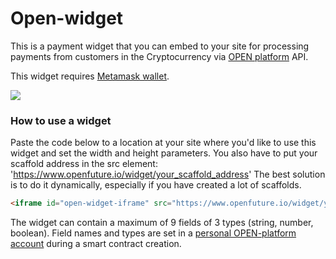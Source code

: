 # Open-widget
This is a payment widget that you can embed to your site for processing payments from customers in the Cryptocurrency via  [OPEN platform](https://api.openfuture.io/) API.

This widget requires [Metamask wallet](https://metamask.io/).

[![](http://joxi.net/VrwNex4COodeMA.png)]()

### How to use a widget

Paste the code below to a location at your site where you'd like to use this widget and set the width and height parameters.
You also have to put your scaffold address in the src element: 'https://www.openfuture.io/widget/your_scaffold_address'
The best solution is to do it dynamically, especially if you have created a lot of scaffolds.


 ```html
 <iframe id="open-widget-iframe" src="https://www.openfuture.io/widget/your_scaffold_address_here" width="400" height="600" scrolling="no" frameborder="0" allowfullscreen></iframe>

 ```


The widget can contain a maximum of 9 fields of 3 types (string, number, boolean). 
Field names and types are set in a [personal OPEN-platform account](https://api.open-platform.zensoft.io/scaffolds/new) during a smart contract creation.


